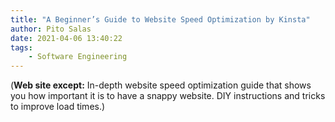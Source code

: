 ```yaml
---
title: "A Beginner’s Guide to Website Speed Optimization by Kinsta"
author: Pito Salas
date: 2021-04-06 13:40:22
tags:
    - Software Engineering
---
```


(**Web site except:** In-depth website speed optimization guide that shows you how important it is to have a snappy website. DIY instructions and tricks to improve load times.) 
